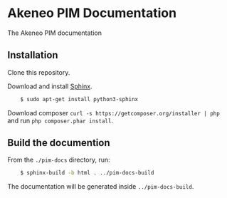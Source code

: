 Akeneo PIM Documentation
========================

The Akeneo PIM documentation

Installation
------------

Clone this repository.

Download and install [Sphinx](http://sphinx-doc.org/).
```bash
    $ sudo apt-get install python3-sphinx
```

Download composer `curl -s https://getcomposer.org/installer | php` and run `php composer.phar install`.

Build the documention
---------------------

From the `./pim-docs` directory, run:

``` bash
    $ sphinx-build -b html . ../pim-docs-build
```

The documentation will be generated inside `../pim-docs-build`.
